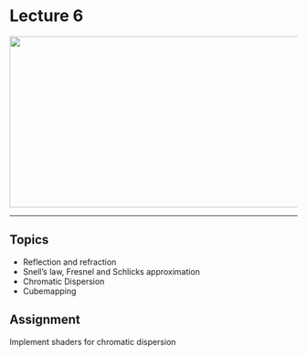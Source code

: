 # Lecture 6

<p align="center">
  <img  src="images/img.png"  height="300" width="550">
</p>

---

## Topics

* Reflection and refraction
* Snell’s law, Fresnel and Schlicks approximation
* Chromatic Dispersion
* Cubemapping

## Assignment

Implement shaders for chromatic dispersion
